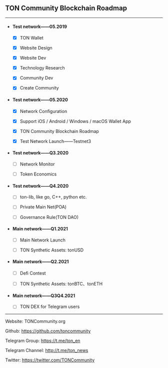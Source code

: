 ## TON Community Blockchain Roadmap

---

- #### Test network——05.2019
  
  - [x] TON Wallet
  
  - [x] Website Design
  
  - [x] Website Dev
  
  - [x] Technology Research
  
  - [x] Community Dev
  
  - [x] Create Community

- #### Test network——05.2020
  
  - [x] Network Conﬁguration
  
  - [x] Support iOS / Android / Windows / macOS Wallet App
  
  - [x] TON Community Blockchain Roadmap
  
  - [x] Test Network Launch——Testnet3

- #### Test network——Q3.2020
  
  - [ ] Network Monitor
  
  - [ ] Token Economics

- #### Test network——Q4.2020
  
  - [ ] ton-lib, like go, C++, python etc.
  
  - [ ] Private Main Net(POA)
  
  - [ ] Governance Rule(TON DAO)

- #### Main network——Q1.2021
  
  - [ ] Main Network Launch
  
  - [ ] TON Synthetic Assets: tonUSD

- #### Main network——Q2.2021
  
  - [ ] Deﬁ Contest
  
  - [ ] TON Synthetic Assets: tonBTC、tonETH

- #### Main network——Q3Q4.2021
  
  - [ ] TON DEX for Telegram users

---

Website: TONCommunity.org

Github: https://github.com/toncommunity

Telegram Group: https://t.me/ton_en

Telegram Channel: http://t.me/ton_news

Twitter: https://twitter.com/TONCommunity


